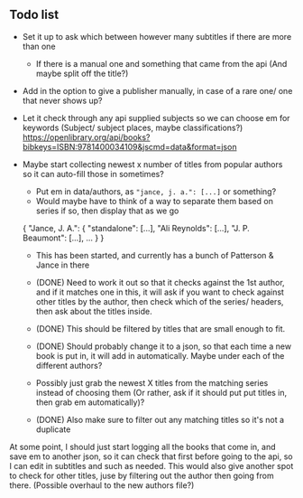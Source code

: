 ## Todo list

- Set it up to ask which between however many subtitles if there are more than one
    - If there is a manual one and something that came from the api (And maybe split off the title?)

- Add in the option to give a publisher manually, in case of a rare one/ one that never shows up?

- Let it check through any api supplied subjects so we can choose em for keywords (Subject/ subject places, maybe classifications?)
  https://openlibrary.org/api/books?bibkeys=ISBN:9781400034109&jscmd=data&format=json

- Maybe start collecting newest x number of titles from popular authors so it can auto-fill those in sometimes?
    - Put em in data/authors, as `"jance, j. a.": [...]` or something?
    - Would maybe have to think of a way to separate them based on series if so, then display that as we go

    {
        "Jance, J. A.": {
            "standalone": [...],
            "Ali Reynolds": [...],
            "J. P. Beaumont": [...],
            ...
        }
    }

    - This has been started, and currently has a bunch of Patterson & Jance in there

    - (DONE) Need to work it out so that it checks against the 1st author, and if it matches one in
      this, it will ask if you want to check against other titles by the author, then check
      which of the series/ headers, then ask about the titles inside.

    - (DONE) This should be filtered by titles that are small enough to fit.

    - (DONE) Should probably change it to a json, so that each time a new book is put in, it will add
      in automatically. Maybe under each of the different authors?

    - Possibly just grab the newest X titles from the matching series instead of choosing them (Or rather, ask if it should put put titles in, then grab em automatically)?

    - (DONE) Also make sure to filter out any matching titles so it's not a duplicate


At some point, I should just start logging all the books that come in, and save em to another json, so it can
check that first before going to the api, so I can edit in subtitles and such as needed.  This would also give
another spot to check for other titles, juse by filtering out the author then going from there.
(Possible overhaul to the new authors file?)
